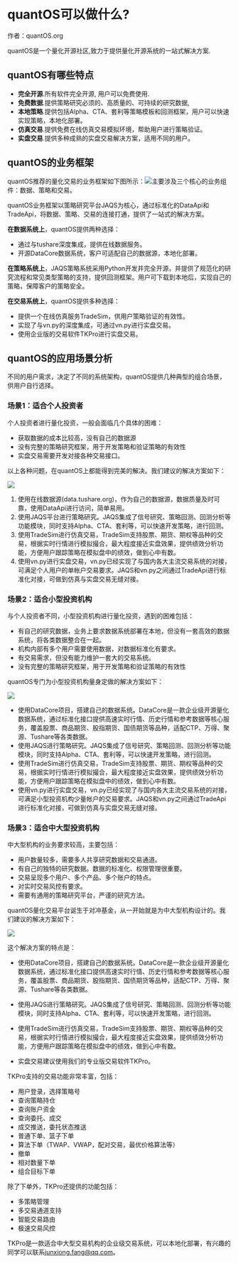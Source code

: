 # quantOS可以做什么?

作者：quantOS.org

quantOS是一个量化开源社区,致力于提供量化开源系统的一站式解决方案.

## quantOS有哪些特点

*  **完全开源**.所有软件完全开源, 用户可以免费使用.
*  **免费数据**.提供策略研究必须的、高质量的、可持续的研究数据,
*  **本地策略**.提供包括Alpha、CTA、套利等策略模板和回测框架，用户可以快速实现策略，本地化部署。
*  **仿真交易**.提供免费在线仿真交易模拟环境，帮助用户进行策略验证。
*  **实盘交易**.提供多种成熟的实盘交易解决方案，适用不同的用户。

## quantOS的业务框架

quantOS推荐的量化交易的业务框架如下图所示：![](https://github.com/quantOS-org/quantOSUserGuide/blob/master/assets/framework.png)主要涉及三个核心的业务组件：数据、策略和交易。

quantOS业务框架以策略研究平台JAQS为核心，通过标准化的DataApi和TradeApi，将数据、策略、交易的连接打通，提供了一站式的解决方案。

**在数据系统上**，quantOS提供两种选择：

* 通过与tushare深度集成，提供在线数据服务。
* 开源DataCore数据系统，客户可适配自己的数据源，本地化部署。

**在策略系统上**，JAQS策略系统采用Python开发并完全开源，并提供了规范化的研究流程和常见类型策略的支持，提供回测框架。用户可下载到本地后，实现自己的策略，保障客户的策略安全。

**在交易系统上**，quantOS提供多种选择：

* 提供一个在线仿真服务TradeSim，供用户策略验证的有效性。
* 实现了与vn.py的深度集成，可通过vn.py进行实盘交易。
* 使用企业版的交易软件TKPro进行实盘交易。

## 

## quantOS的应用场景分析

不同的用户需求，决定了不同的系统架构，quantOS提供几种典型的组合场景，供用户自行选择。

### 场景1：适合个人投资者

个人投资者进行量化投资，一般会面临几个具体的困难：

*  获取数据的成本比较高，没有自己的数据源
*  没有完整的策略研究框架，用于开发策略和验证策略的有效性
*  实盘交易需要开发对接各种交易接口。

以上各种问题，在quantOS上都能得到完美的解决。我们建议的解决方案如下：

![](https://github.com/quantOS-org/quantOSUserGuide/blob/master/assets/solution_case1.png)

1. 使用在线数据源\(data.tushare.org\)，作为自己的数据源，数据质量及时可靠，使用DataApi进行访问，简单易用。
2. 使用JAQS平台进行策略研究。JAQS集成了信号研究、策略回测、回测分析等功能模块，同时支持Alpha、CTA、套利等，可以快速开发策略，进行回测。
3. 使用TradeSim进行仿真交易，TradeSim支持股票、期货、期权等品种的交易，根据实时行情进行模拟撮合，最大程度接近实盘效果，提供绩效分析功能，方便用户跟踪策略在模拟盘中的绩效，做到心中有数。
4. 使用vn.py进行实盘交易，vn.py已经实现了与国内各大主流交易系统的对接，可满足个人用户的单帐户交易要求。JAQS和vn.py之间通过TradeApi进行标准化对接，可做到仿真与实盘交易无缝对接。

### 场景2：适合小型投资机构

与个人投资者不同，小型投资机构进行量化投资，遇到的困难包括：

*  有自己的研究数据，业务上要求数据系统部署在本地，但没有一套高效的数据系统，将各类数据整合在一起。
*  机构内部有多个用户需要使用数据，对数据标准化有要求。
*  有交易需求，但没有能力维护一套大的交易系统。
*  没有完整的策略研究框架，用于开发策略和验证策略的有效性

quantOS专门为小型投资机构量身定做的解决方案如下：

![](https://github.com/quantOS-org/quantOSUserGuide/blob/master/assets/solution_case2.png)

*  使用DataCore项目，搭建自己的数据系统。DataCore是一款企业级开源量化数据系统，通过标准化接口提供高速实时行情、历史行情和参考数据等核心服务，覆盖股票、商品期货、股指期货、国债期货等品种，适配CTP、万得、聚源、Tushare等各类数据。
*  使用JAQS进行策略研究。JAQS集成了信号研究、策略回测、回测分析等功能模块，同时支持Alpha、CTA、套利等，可以快速开发策略，进行回测。
*  使用TradeSim进行仿真交易，TradeSim支持股票、期货、期权等品种的交易，根据实时行情进行模拟撮合，最大程度接近实盘效果，提供绩效分析功能，方便用户跟踪策略在模拟盘中的绩效，做到心中有数。
*  使用vn.py进行实盘交易，vn.py已经实现了与国内各大主流交易系统的对接，可满足小型投资机构少量帐户的交易要求。JAQS和vn.py之间通过TradeApi进行标准化对接，可做到仿真与实盘交易无缝对接。

### 场景3：适合中大型投资机构

中大型机构的业务要求较高，主要包括：

*  用户数量较多，需要多人共享研究数据和交易通道。
*  有自己的独特的研究数据。数据的标准化、权限管理很重要。
*  交易呈现多个用户、多个产品、多个账户的特点。
*  对实时交易风控有要求。
*  需要有通用的策略研究平台，严谨的研究方法。

quantOS量化交易平台诞生于对冲基金，从一开始就是为中大型机构设计的。我们建议的解决方案如下：

![](https://github.com/quantOS-org/quantOSUserGuide/blob/master/assets/solution_case3.png)

这个解决方案的特点是：

*  使用DataCore项目，搭建自己的数据系统。DataCore是一款企业级开源量化数据系统，通过标准化接口提供高速实时行情、历史行情和参考数据等核心服务，覆盖股票、商品期货、股指期货、国债期货等品种，适配CTP、万得、聚源、Tushare等各类数据。

*  使用JAQS进行策略研究。JAQS集成了信号研究、策略回测、回测分析等功能模块，同时支持Alpha、CTA、套利等，可以快速开发策略，进行回测。
*  使用TradeSim进行仿真交易，TradeSim支持股票、期货、期权等品种的交易，根据实时行情进行模拟撮合，最大程度接近实盘效果，提供绩效分析功能，方便用户跟踪策略在模拟盘中的绩效，做到心中有数。
*  实盘交易建议使用我们的专业版交易软件TKPro。



TKPro支持的交易功能非常丰富，包括：

*  用户登录，选择策略号
*  查询策略持仓
*  查询账户资金
*  查询委托、成交
*  成交推送，委托状态推送
*  普通下单、篮子下单
*  算法下单（TWAP、VWAP，配对交易，最优价格算法等）
*  撤单
*  相对数量下单
*  组合目标下单

除了下单外，TKPro还提供的功能包括：

*  多策略管理
*  多交易通道支持
*  智能交易路由
*  极速交易风控

TKPro是一款适合中大型交易机构的企业级交易系统，可以本地化部署，有兴趣的同学可以联系[junxiong.fang@qq.com](mailto:junxiong.fang@qq.com)。

